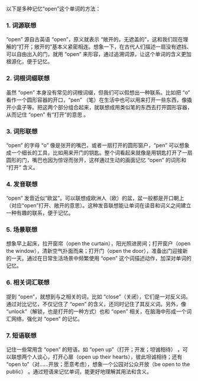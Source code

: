 以下是多种记忆“open”这个单词的方法：

### 1. 词源联想
 “open” 源自古英语 “open”，原义就表示 “敞开的，无遮盖的”，这和我们现在理解的“打开；敞开的”基本义紧密相连。想象一下，在古代人们描述一扇没有遮挡、可以自由出入的门，就用 “open” 来形容，通过追溯词源，让这个单词的含义更加根源化，便于记忆。

### 2. 词根词缀联想
虽然 “open” 本身没有常见的词根词缀，但我们可以假想出一种联系。比如把 “o” 看作一个圆形容器的开口，“pen” （笔）在生活中也可以用来打开一些东西，像撬开小盒子等。把这两个部分组合起来，就联想成用类似笔的东西去打开圆形容器，从而记住 “open” 有“打开”的意思 。

### 3. 词形联想
 “open” 的字母 “o” 像是张开的嘴巴，或者一扇打开的圆形窗户，“pen” 可以想象成一个细长的工具，比如用来开门的钥匙。整个词看起来就像是用钥匙打开了一扇圆形的门，嘴巴也因为惊讶而张开，这样通过生动的画面记忆 “open” 的词形和 “打开” 含义。

### 4. 发音联想
 “open” 发音近似“欧盆”。可以联想成欧洲人（欧）的盆，盆一般都是开口朝上（对应“open”打开、敞开的意思）。这种发音联想能让单词在读音和词义之间建立一种有趣的联系，便于记忆。

### 5. 场景联想
想象早上起床，拉开窗帘（open the curtain），阳光照进房间；打开窗户（open the window），清新空气扑面而来；打开门（open the door），准备出门迎接新的一天。通过在日常生活场景中频繁使用 “open” 这个词描述动作，加深对单词的记忆。

### 6. 相关词汇联想
提到 “open”，就想到与之相关的词，比如 “close”（关闭），它们是一对反义词。通过对比记忆，不仅记住了 “open” 的含义，还同时记住了其反义词。另外，像 “unlock”（解锁，也是打开的一种方式）也和 “open” 相关，在脑海中形成一个词汇网络，强化对 “open” 的记忆。

### 7. 短语联想
记住一些常用含 “open” 的短语，如 “open up”（打开；开发；坦诚相待） ，可以联想两个人谈心，打开心扉（open up their hearts），彼此坦诚相待；还有 “open to”（对……开放；愿意考虑），想象一个公园对公众开放（be open to the public） 。通过短语来记忆单词，能更好地理解其用法和含义。 